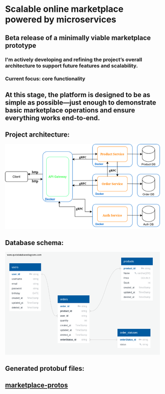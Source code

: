 # Scalable online marketplace powered by microservices

## Beta release of a minimally viable marketplace prototype

### I'm actively developing and refining the project’s overall architecture to support future features and scalability.
### Current focus: core functionality

## At this stage, the platform is designed to be as simple as possible—just enough to demonstrate basic marketplace operations and ensure everything works end‑to‑end.

## Project architecture:
![Диграмма проекта](images/diagramMarketplace.png) 

## Database schema:
![Схема базы данных](images/schemaDB.png)

## Generated protobuf files:
## [marketplace-protos](https://github.com/shoksin/marketplace-protos) ##